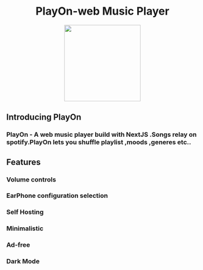 <h1 align="center">PlayOn-web Music Player</h1>

<p  align="center"><img src="assets/playon.jpg"  width="200px" height="200px"/></p>

## Introducing PlayOn

### PlayOn - A web music player build with NextJS .Songs relay on spotify.PlayOn lets you shuffle playlist ,moods ,generes etc..


## Features

### Volume controls
### EarPhone configuration selection
### Self Hosting
### Minimalistic
### Ad-free
### Dark Mode
